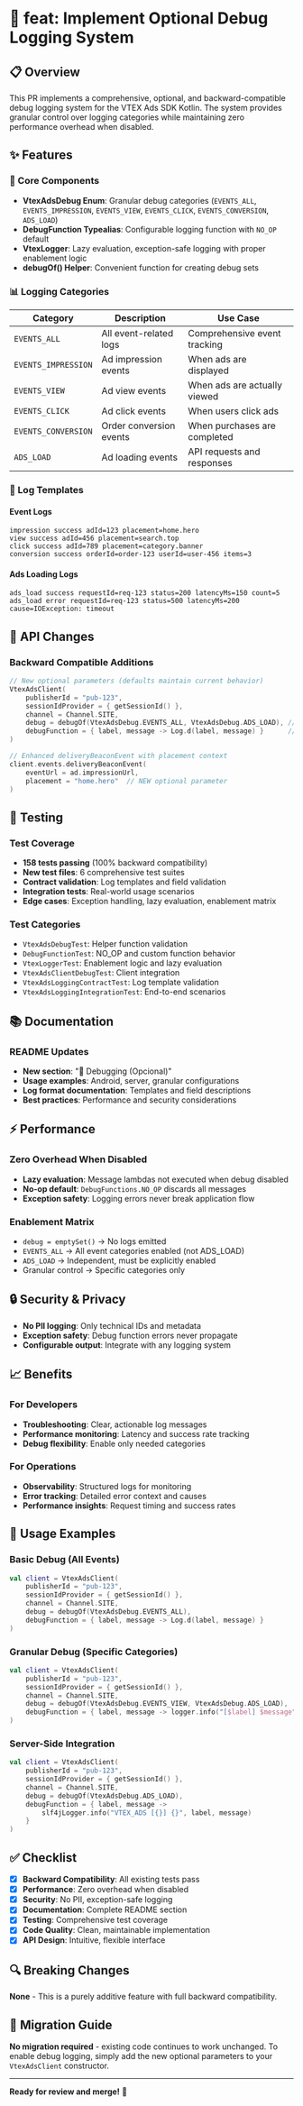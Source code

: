 # 🐛 feat: Implement Optional Debug Logging System

## 📋 Overview

This PR implements a comprehensive, optional, and backward-compatible debug logging system for the VTEX Ads SDK Kotlin. The system provides granular control over logging categories while maintaining zero performance overhead when disabled.

## ✨ Features

### 🔧 Core Components

- **VtexAdsDebug Enum**: Granular debug categories (`EVENTS_ALL`, `EVENTS_IMPRESSION`, `EVENTS_VIEW`, `EVENTS_CLICK`, `EVENTS_CONVERSION`, `ADS_LOAD`)
- **DebugFunction Typealias**: Configurable logging function with `NO_OP` default
- **VtexLogger**: Lazy evaluation, exception-safe logging with proper enablement logic
- **debugOf() Helper**: Convenient function for creating debug sets

### 📊 Logging Categories

| Category | Description | Use Case |
|----------|-------------|----------|
| `EVENTS_ALL` | All event-related logs | Comprehensive event tracking |
| `EVENTS_IMPRESSION` | Ad impression events | When ads are displayed |
| `EVENTS_VIEW` | Ad view events | When ads are actually viewed |
| `EVENTS_CLICK` | Ad click events | When users click ads |
| `EVENTS_CONVERSION` | Order conversion events | When purchases are completed |
| `ADS_LOAD` | Ad loading events | API requests and responses |

### 🎯 Log Templates

#### Event Logs
```
impression success adId=123 placement=home.hero
view success adId=456 placement=search.top
click success adId=789 placement=category.banner
conversion success orderId=order-123 userId=user-456 items=3
```

#### Ads Loading Logs
```
ads_load success requestId=req-123 status=200 latencyMs=150 count=5
ads_load error requestId=req-123 status=500 latencyMs=200 cause=IOException: timeout
```

## 🔄 API Changes

### Backward Compatible Additions

```kotlin
// New optional parameters (defaults maintain current behavior)
VtexAdsClient(
    publisherId = "pub-123",
    sessionIdProvider = { getSessionId() },
    channel = Channel.SITE,
    debug = debugOf(VtexAdsDebug.EVENTS_ALL, VtexAdsDebug.ADS_LOAD), // NEW
    debugFunction = { label, message -> Log.d(label, message) }      // NEW
)

// Enhanced deliveryBeaconEvent with placement context
client.events.deliveryBeaconEvent(
    eventUrl = ad.impressionUrl,
    placement = "home.hero"  // NEW optional parameter
)
```

## 🧪 Testing

### Test Coverage
- **158 tests passing** (100% backward compatibility)
- **New test files**: 6 comprehensive test suites
- **Contract validation**: Log templates and field validation
- **Integration tests**: Real-world usage scenarios
- **Edge cases**: Exception handling, lazy evaluation, enablement matrix

### Test Categories
- `VtexAdsDebugTest`: Helper function validation
- `DebugFunctionTest`: NO_OP and custom function behavior
- `VtexLoggerTest`: Enablement logic and lazy evaluation
- `VtexAdsClientDebugTest`: Client integration
- `VtexAdsLoggingContractTest`: Log template validation
- `VtexAdsLoggingIntegrationTest`: End-to-end scenarios

## 📚 Documentation

### README Updates
- **New section**: "🐛 Debugging (Opcional)"
- **Usage examples**: Android, server, granular configurations
- **Log format documentation**: Templates and field descriptions
- **Best practices**: Performance and security considerations

## ⚡ Performance

### Zero Overhead When Disabled
- **Lazy evaluation**: Message lambdas not executed when debug disabled
- **No-op default**: `DebugFunctions.NO_OP` discards all messages
- **Exception safety**: Logging errors never break application flow

### Enablement Matrix
- `debug = emptySet()` → No logs emitted
- `EVENTS_ALL` → All event categories enabled (not ADS_LOAD)
- `ADS_LOAD` → Independent, must be explicitly enabled
- Granular control → Specific categories only

## 🔒 Security & Privacy

- **No PII logging**: Only technical IDs and metadata
- **Exception safety**: Debug function errors never propagate
- **Configurable output**: Integrate with any logging system

## 📈 Benefits

### For Developers
- **Troubleshooting**: Clear, actionable log messages
- **Performance monitoring**: Latency and success rate tracking
- **Debug flexibility**: Enable only needed categories

### For Operations
- **Observability**: Structured logs for monitoring
- **Error tracking**: Detailed error context and causes
- **Performance insights**: Request timing and success rates

## 🚀 Usage Examples

### Basic Debug (All Events)
```kotlin
val client = VtexAdsClient(
    publisherId = "pub-123",
    sessionIdProvider = { getSessionId() },
    channel = Channel.SITE,
    debug = debugOf(VtexAdsDebug.EVENTS_ALL),
    debugFunction = { label, message -> Log.d(label, message) }
)
```

### Granular Debug (Specific Categories)
```kotlin
val client = VtexAdsClient(
    publisherId = "pub-123",
    sessionIdProvider = { getSessionId() },
    channel = Channel.SITE,
    debug = debugOf(VtexAdsDebug.EVENTS_VIEW, VtexAdsDebug.ADS_LOAD),
    debugFunction = { label, message -> logger.info("[$label] $message") }
)
```

### Server-Side Integration
```kotlin
val client = VtexAdsClient(
    publisherId = "pub-123",
    sessionIdProvider = { getSessionId() },
    channel = Channel.SITE,
    debug = debugOf(VtexAdsDebug.ADS_LOAD),
    debugFunction = { label, message -> 
        slf4jLogger.info("VTEX_ADS [{}] {}", label, message)
    }
)
```

## ✅ Checklist

- [x] **Backward Compatibility**: All existing tests pass
- [x] **Performance**: Zero overhead when disabled
- [x] **Security**: No PII, exception-safe logging
- [x] **Documentation**: Complete README section
- [x] **Testing**: Comprehensive test coverage
- [x] **Code Quality**: Clean, maintainable implementation
- [x] **API Design**: Intuitive, flexible interface

## 🔍 Breaking Changes

**None** - This is a purely additive feature with full backward compatibility.

## 📝 Migration Guide

**No migration required** - existing code continues to work unchanged. To enable debug logging, simply add the new optional parameters to your `VtexAdsClient` constructor.

---

**Ready for review and merge!** 🚀
